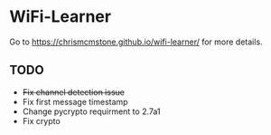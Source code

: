# WiFi-Learner

Go to https://chrismcmstone.github.io/wifi-learner/ for more details.

## TODO

- ~~Fix channel detection issue~~
- Fix first message timestamp
- Change pycrypto requirment to 2.7a1
- Fix crypto